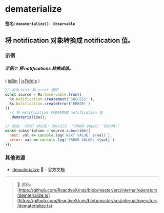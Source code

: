 # dematerialize

#### 签名: `dematerialize(): Observable`

## 将 notification 对象转换成 notification 值。

### 示例

##### 示例 1: 将 notifications 转换成值。

( [jsBin](http://jsbin.com/vafedocibi/1/edit?js,console) |
[jsFiddle](https://jsfiddle.net/btroncone/jw08mouy/) )

```js
// 发出 next 和 error 通知
const source = Rx.Observable.from([
  Rx.Notification.createNext('SUCCESS!'),
  Rx.Notification.createError('ERROR!')
])
  // 将 notification 对象转换成 notification 值
  .dematerialize();

// 输出: 'NEXT VALUE: SUCCESS' 'ERROR VALUE: 'ERROR!'
const subscription = source.subscribe({
  next: val => console.log(`NEXT VALUE: ${val}`),
  error: val => console.log(`ERROR VALUE: ${val}`)
});
```

### 其他资源

* [dematerialize](http://cn.rx.js.org/class/es6/Observable.js~Observable.html#instance-method-dematerialize) :newspaper: - 官方文档

---
> :file_folder: 源码:  [https://github.com/ReactiveX/rxjs/blob/master/src/internal/operators/demterialize.ts](https://github.com/ReactiveX/rxjs/blob/master/src/internal/operators/dematerialize.ts)
